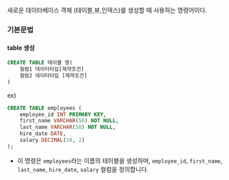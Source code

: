 새로운 데이터베이스 객체 (테이블,뷰,인덱스)를 생성할 때 사용하는 명령어이다.


### 기본문법
#### table 생성
```sql
CREATE TABLE 테이블 명(
	컬럼1 데이터타입[제약조건]
	컬럼2 데이터타입 [제약조건]
)
```

ex)
```sql
CREATE TABLE employees (
    employee_id INT PRIMARY KEY,
    first_name VARCHAR(50) NOT NULL,
    last_name VARCHAR(50) NOT NULL,
    hire_date DATE,
    salary DECIMAL(10, 2)
);
```
- 이 명령은 `employees`라는 이름의 테이블을 생성하며, `employee_id`, `first_name`, `last_name`, `hire_date`, `salary` 컬럼을 정의합니다.